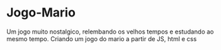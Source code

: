 # Jogo-Mario
 Um jogo muito nostalgico, relembando os velhos tempos e estudando ao mesmo tempo.
 Criando um jogo do mario a partir de JS, html e css
